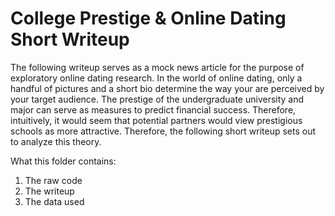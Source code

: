 # College Prestige & Online Dating Short Writeup

The following writeup serves as a mock news article for the purpose of exploratory online dating research. In the world of online dating, only a handful of pictures and a short bio determine the way your are perceived by your target audience. The prestige of the undergraduate university and major can serve as measures to predict financial success. Therefore, intuitively, it would seem that potential partners would view prestigious schools as more attractive. Therefore, the following short writeup sets out to analyze this theory.

What this folder contains:

1. The raw code
2. The writeup
3. The data used
